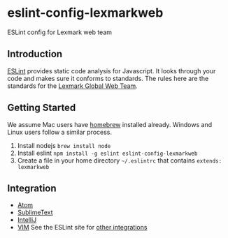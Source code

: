 # eslint-config-lexmarkweb
ESLint config for Lexmark web team

## Introduction

[ESLint](http://eslint.org) provides static code analysis for Javascript. It
looks through your code and makes sure it conforms to standards. The rules here
are the standards for the [Lexmark Global Web Team](http://www.lexmark.com).

## Getting Started

We assume Mac users have [homebrew](http://brew.sh/) installed already. Windows
and Linux users follow a similar process.

1. Install nodejs `brew install node`
2. Install eslint `npm install -g eslint eslint-config-lexmarkweb`
3. Create a file in your home directory `~/.eslintrc` that contains `extends: lexmarkweb`

## Integration

- [Atom](https://atom.io/packages/linter-eslint)
- [SublimeText](https://github.com/roadhump/SublimeLinter-eslint)
- [IntelliJ](http://plugins.jetbrains.com/plugin/7494)
- [VIM](https://github.com/vim-syntastic/syntastic)
See the ESLint site for [other integrations](http://eslint.org/docs/user-guide/integrations)

